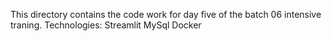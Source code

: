 This directory contains the code work for day five of the batch 06 intensive traning.
Technologies:
Streamlit
MySql
Docker
